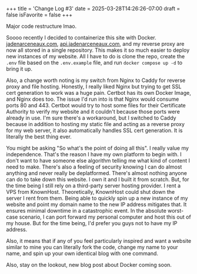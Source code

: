 +++
title = 'Change Log #3'
date = 2025-03-28T14:26:26-07:00
draft = false
isFavorite = false
+++

Major code restructure lmao.

Soooo recently I decided to containerize this site with Docker. [jadenarceneaux.com](https://jadenarceneaux.com), [api.jadenarceneaux.com](https://api.jadenarceneaux.com), and my reverse proxy are now all stored in a single repository. This makes it so much easier to deploy new instances of my website. All I have to do is clone the repo, create the `.env` file based on the `.env.example` file, and run `docker compose up -d` to bring it up.

Also, a change worth noting is my switch from Nginx to Caddy for reverse proxy and file hosting. Honestly, I really liked Nginx but trying to get SSL cert generation to work was a huge pain. Certbot has its own Docker Image, and Nginx does too. The issue I'd run into is that Nginx would consume ports 80 and 443. Certbot would try to host some files for their Certificate Authority to verify my website and it couldn't because those ports were already in use. I'm sure there's a workaround, but I switched to Caddy because in addition to hosting my static file and acting as a reverse proxy for my web server, it also automatically handles SSL cert generation. It is literally the best thing ever.

You might be asking "So what's the point of doing all this". I really value my independence. That's the reason I have my own platform to begin with. I don't want to have someone else algorithm telling me what kind of content I need to make. There's also a feeling of security knowing I can do almost anything and never really be deplatformed. There's almost nothing anyone can do to take down this website. I own it and I built it from scratch. But, for the time being I still rely on a third-party server hosting provider. I rent a VPS from KnownHost. Theoretically, KnownHost could shut down the server I rent from them. Being able to quickly spin up a new instance of my website and point my domain name to the new IP address mitigates that. It ensures minimal downtime in a catastrophic event. In the absolute worst-case scenario, I can port forward my personal computer and host this out of my house. But for the time being, I'd prefer you guys not to have my IP address.

Also, it means that if any of you feel particularly inspired and want a website similar to mine you can literally fork the code, change my name to your name, and spin up your own identical blog with one command.

Also, stay on the lookout, new blog post about Docker coming soon.
